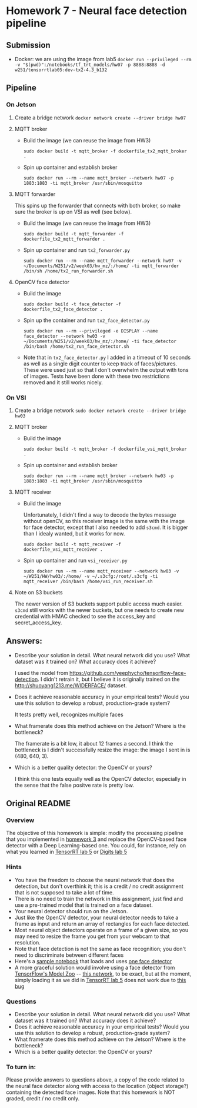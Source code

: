 # Homework 7 - Neural face detection pipeline

## Submission

* Docker: we are using the image from lab5 `docker run --privileged --rm -v "$(pwd)":/notebooks/tf_trt_models/hw07 -p 8888:8888 -d w251/tensorrtlab05:dev-tx2-4.3_b132`

## Pipeline 
### On Jetson

1. Create a bridge network
`docker network create --driver bridge hw07`

2. MQTT broker

    * Build the image (we can reuse the image from HW3)

        `sudo docker build -t mqtt_broker -f dockerfile_tx2_mqtt_broker .`

    * Spin up container and establish broker

        `sudo docker run --rm --name mqtt_broker --network hw07 -p 1883:1883 -ti mqtt_broker /usr/sbin/mosquitto`

3. MQTT forwarder

    This spins up the forwarder that connects with both broker, so make sure the broker is up on VSI as well (see below).

    * Build the image (we can reuse the image from HW3)

        `sudo docker build -t mqtt_forwarder -f dockerfile_tx2_mqtt_forwarder .`

    * Spin up container and run `tx2_forwarder.py`

        `sudo docker run --rm --name mqtt_forwarder --network hw07 -v ~/Documents/W251/v2/week03/hw_mz/:/home/ -ti mqtt_forwarder /bin/sh /home/tx2_run_forwarder.sh`

4. OpenCV face detector

    * Build the image

        `sudo docker build -t face_detector -f dockerfile_tx2_face_detector .`

    * Spin up the container and run `tx2_face_detector.py`

        `sudo docker run --rm --privileged -e DISPLAY --name face_detector --network hw03 -v ~/Documents/W251/v2/week03/hw_mz/:/home/ -ti face_detector /bin/bash /home/tx2_run_face_detector.sh`

    * Note that in `tx2_face_detector.py` I added in a timeout of 10 seconds as well as a single digit counter to keep track of faces/pictures. These were used just so that I don't overwhelm the output with tons of images. Tests have been done with these two restrictions removed and it still works nicely. 

### On VSI

1. Create a bridge network
`sudo docker network create --driver bridge hw03`

2. MQTT broker

    * Build the image

        `sudo docker build -t mqtt_broker -f dockerfile_vsi_mqtt_broker .`

    * Spin up container and establish broker

        `sudo docker run --rm --name mqtt_broker --network hw03 -p 1883:1883 -ti mqtt_broker /usr/sbin/mosquitto`

3. MQTT receiver

    * Build the image

        Unfortunately, I didn't find a way to decode the bytes message without openCV, so this receiver image is the same with the image for face detector, except that I also needed to add `s3cmd`. It is bigger than I idealy wanted, but it works for now.

        `sudo docker build -t mqtt_receiver -f dockerfile_vsi_mqtt_receiver .`

    * Spin up container and run `vsi_receiver.py`

        `sudo docker run --rm --name mqtt_receiver --network hw03 -v ~/W251/HW/hw03/:/home/ -v ~/.s3cfg:/root/.s3cfg -ti mqtt_receiver /bin/bash /home/vsi_run_receiver.sh`

4. Note on S3 buckets

    The newer version of S3 buckets support public access much easier. `s3cmd` still works with the newer buckets, but one needs to create new credential with HMAC checked to see the access_key and secret_access_key.

## Answers:
* Describe your solution in detail.  What neural network did you use? What dataset was it trained on? What accuracy does it achieve?

    I used the model from https://github.com/yeephycho/tensorflow-face-detection. I didn't retrain it, but I believe it is originally trained on the http://shuoyang1213.me/WIDERFACE/ dataset. 

* Does it achieve reasonable accuracy in your empirical tests? Would you use this solution to develop a robust, production-grade system?
    
    It tests pretty well, recognizes multiple faces

* What framerate does this method achieve on the Jetson? Where is the bottleneck?
    
    The framerate is a bit low, it about 12 frames a second. I think the bottleneck is I didn't successfully resize the image: the image I sent in is (480, 640, 3).

* Which is a better quality detector: the OpenCV or yours?

    I think this one tests equally well as the OpenCV detector, especially in the sense that the false positve rate is pretty low.

## Original README
### Overview
The objective of this homework is simple: modify the processing pipeline that you implemented in 
[homework 3](https://github.com/MIDS-scaling-up/v2/blob/master/week03/hw/README.md) and replace the OpenCV-based face detector with 
a Deep Learning-based one. You could, for instance, rely on what you learned in 
[TensorRT lab 5](https://github.com/MIDS-scaling-up/v2/blob/master/week05/labs/lab_tensorrt.md) or 
[Digits lab 5](https://github.com/MIDS-scaling-up/v2/blob/master/week05/labs/lab_digits.md)

### Hints
* You have the freedom to choose the neural network that does the detection, but don't overthink it; this is a credit / no credit assignment that is not supposed to take a lot of time.
* There is no need to train the network in this assignment, just find and use a pre-trained model that is trained on a face dataset.
* Your neural detector should run on the Jetson.
* Just like the OpenCV detector, your neural detector needs to take a frame as input and return an array of rectangles for each face detected.
* Most neural object detectors operate on a frame of a given size, so you may need to resize the frame you get from your webcam to that resolution.
* Note that face detection is not the same as face recognition; you don't need to discriminate between different faces
* Here's a [sample notebook](hw07-hint.ipynb) that loads and uses [one face detector](https://github.com/yeephycho/tensorflow-face-detection)
* A more graceful solution would involve using a face detector from [TensorFlow's Model Zoo](https://github.com/tensorflow/models/blob/master/research/object_detection/g3doc/detection_model_zoo.md) -- [this network](http://download.tensorflow.org/models/object_detection/facessd_mobilenet_v2_quantized_320x320_open_image_v4.tar.gz), to be exact, but at the moment, simply loading it as we did in [TensorRT lab 5](https://github.com/MIDS-scaling-up/v2/blob/master/week05/labs/lab_tensorrt.md)  does not work due to [this bug](https://stackoverflow.com/questions/53563976/tensorflow-object-detection-api-valueerror-anchor-strides-must-be-a-list-wit)

### Questions
* Describe your solution in detail.  What neural network did you use? What dataset was it trained on? What accuracy does it achieve?
* Does it achieve reasonable accuracy in your empirical tests? Would you use this solution to develop a robust, production-grade system?
* What framerate does this method achieve on the Jetson? Where is the bottleneck?
* Which is a better quality detector: the OpenCV or yours?

### To turn in:

Please provide answers to questions above, a copy of the code related to the neural face detector along with access to the location (object storage?) containing the detected face images. Note that this homework is NOT graded, credit / no credit only.
